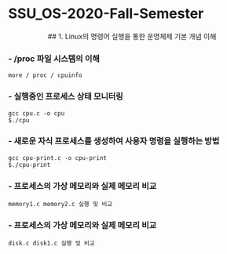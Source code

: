 # SSU_OS-2020-Fall-Semester

<p align="center">
## 1. Linux의 명령어 실행을 통한 운영체제 기본 개념 이해
</p>

### - /proc 파일 시스템의 이해

```
more / proc / cpuinfo
```

### - 실행중인 프로세스 상태 모니터링

```
gcc cpu.c -o cpu
$./cpu
```

### - 새로운 자식 프로세스를 생성하여 사용자 명령을 실행하는 방법

```
gcc cpu-print.c -o cpu-print
$./cpu-print
```

### - 프로세스의 가상 메모리와 실제 메모리 비교

```
memory1.c memory2.c 실행 및 비교
```

### - 프로세스의 가상 메모리와 실제 메모리 비교

```
disk.c disk1.c 실행 및 비교
```
